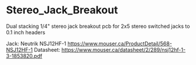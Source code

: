 # Stereo_Jack_Breakout
Dual stacking 1/4" stereo jack breakout pcb for 2x5 stereo switched jacks to 0.1 inch headers 

Jack:  Neutrik NSJ12HF-1  https://www.mouser.ca/ProductDetail/568-NSJ12HF-1
Datasheet:  https://www.mouser.ca/datasheet/2/289/nsj12hf-1-3-1853820.pdf
